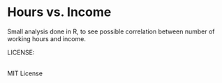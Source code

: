 <h1>Hours vs. Income</h1>

<p>
Small analysis done in R, to see possible correlation between number of working hours and income. </p>
<p>
LICENSE: <br><br>

MIT License 
</p>